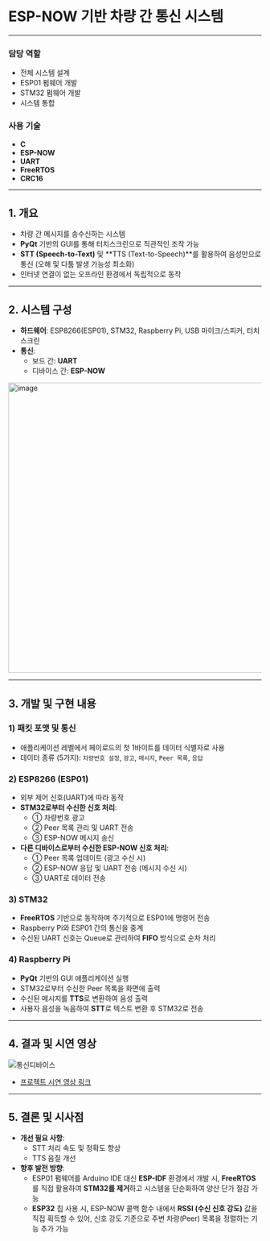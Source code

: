 # ESP-NOW 기반 차량 간 통신 시스템

---

###  담당 역할
- 전체 시스템 설계
- ESP01 펌웨어 개발
- STM32 펌웨어 개발
- 시스템 통합

### 사용 기술
- **C**
- **ESP-NOW**
- **UART**
- **FreeRTOS**
- **CRC16**

---

## 1. 개요
- 차량 간 메시지를 송수신하는 시스템
- **PyQt** 기반의 GUI를 통해 터치스크린으로 직관적인 조작 가능
- **STT (Speech-to-Text)** 및 **TTS (Text-to-Speech)**를 활용하여 음성만으로 통신 (오해 및 다툼 발생 가능성 최소화)
- 인터넷 연결이 없는 오프라인 환경에서 독립적으로 동작

---

## 2. 시스템 구성
- **하드웨어**: ESP8266(ESP01), STM32, Raspberry Pi, USB 마이크/스피커, 터치스크린
- **통신**:
    - 보드 간: **UART**
    - 디바이스 간: **ESP-NOW**

<img width="773" height="576" alt="image" src="https://github.com/user-attachments/assets/7618a7a0-737c-4305-b599-93293f2e2fb1" />



---

## 3. 개발 및 구현 내용

### 1) 패킷 포맷 및 통신
- 애플리케이션 레벨에서 페이로드의 첫 1바이트를 데이터 식별자로 사용
- 데이터 종류 (5가지): `차량번호 설정`, `광고`, `메시지`, `Peer 목록`, `응답`

### 2) ESP8266 (ESP01)
- 외부 제어 신호(UART)에 따라 동작
- **STM32로부터 수신한 신호 처리**:
    - ① 차량번호 광고
    - ② Peer 목록 관리 및 UART 전송
    - ③ ESP-NOW 메시지 송신
- **다른 디바이스로부터 수신한 ESP-NOW 신호 처리**:
    - ① Peer 목록 업데이트 (광고 수신 시)
    - ② ESP-NOW 응답 및 UART 전송 (메시지 수신 시)
    - ③ UART로 데이터 전송

### 3) STM32
- **FreeRTOS** 기반으로 동작하며 주기적으로 ESP01에 명령어 전송
- Raspberry Pi와 ESP01 간의 통신을 중계
- 수신된 UART 신호는 Queue로 관리하여 **FIFO** 방식으로 순차 처리

### 4) Raspberry Pi
- **PyQt** 기반의 GUI 애플리케이션 실행
- STM32로부터 수신한 Peer 목록을 화면에 출력
- 수신된 메시지를 **TTS**로 변환하여 음성 출력
- 사용자 음성을 녹음하여 **STT**로 텍스트 변환 후 STM32로 전송

---

## 4. 결과 및 시연 영상
![통신디바이스](https://github.com/user-attachments/assets/cbd59949-d0b5-499e-8b9f-2b332891d670)
- [프로젝트 시연 영상 링크](https://www.youtube.com/watch?v=OlyLxImdYlo)

---

## 5. 결론 및 시사점
- **개선 필요 사항**:
    - STT 처리 속도 및 정확도 향상
    - TTS 음질 개선
- **향후 발전 방향**:
    - ESP01 펌웨어를 Arduino IDE 대신 **ESP-IDF** 환경에서 개발 시, **FreeRTOS**를 직접 활용하여 **STM32를 제거**하고 시스템을 단순화하여 양산 단가 절감 가능
    - **ESP32** 칩 사용 시, ESP-NOW 콜백 함수 내에서 **RSSI (수신 신호 강도)** 값을 직접 획득할 수 있어, 신호 강도 기준으로 주변 차량(Peer) 목록을 정렬하는 기능 추가 가능
